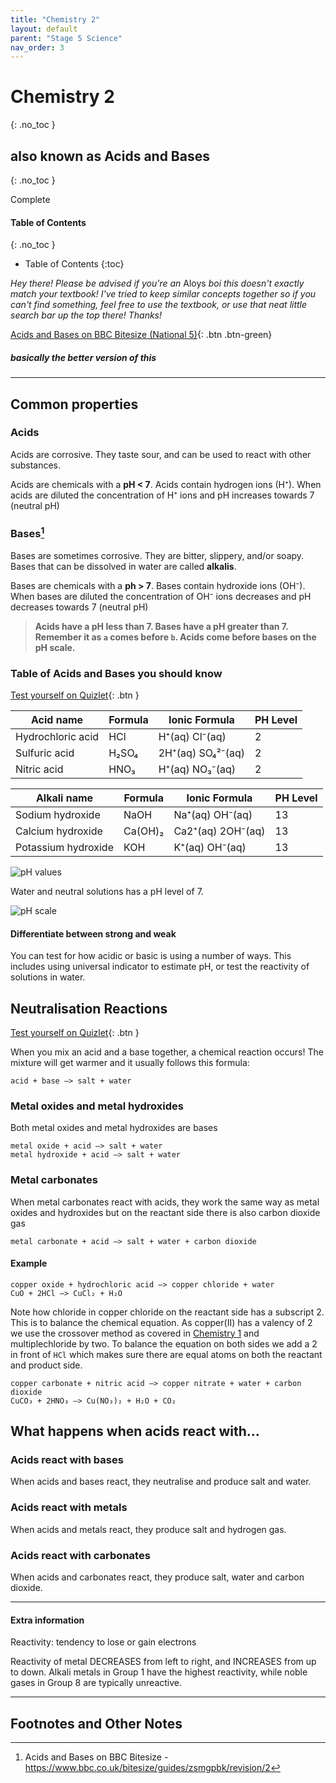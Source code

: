 ```yaml
---
title: "Chemistry 2"
layout: default
parent: "Stage 5 Science"
nav_order: 3
---
```


# Chemistry 2
{: .no_toc }
## also known as Acids and Bases
{: .no_toc }

<label class="label label-green">Complete</label>

#### Table of Contents
{: .no_toc }

* Table of Contents
{:toc}

*Hey there! Please be advised if you're an* <label class="label label-blue">Aloys</label> *boi this doesn't exactly match your textbook! I've tried to keep similar concepts together so if you can't find something, feel free to use the textbook, or use that neat little search bar up the top there! Thanks!*

<span class="fs-7">[Acids and Bases on BBC Bitesize (National 5)](https://www.bbc.co.uk/bitesize/guides/zsmgpbk/revision/1){: .btn .btn-green}</span>

##### basically the better version of this

***

## Common properties

### Acids

Acids are corrosive. They taste sour, and can be used to react with other substances.

Acids are chemicals with a **pH < 7**. Acids contain hydrogen ions (H⁺). When acids are diluted the concentration of H⁺ ions and pH increases towards 7 (neutral pH)

### Bases[^1]

Bases are sometimes corrosive. They are bitter, slippery, and/or soapy. Bases that can be dissolved in water are called **alkalis**.

Bases are chemicals with a **ph > 7**. Bases contain hydroxide ions (OH⁻). When bases are diluted the concentration of OH⁻ ions decreases and pH decreases towards 7 (neutral pH)

> **Acids have a pH less than 7. Bases have a pH greater than 7. Remember it as `a` comes before `b`. Acids come before bases on the pH scale.**

### Table of Acids and Bases you should know

[Test yourself on Quizlet](https://quizlet.com/au/444992207/y9-t4-chemistry-common-acids-and-bases-flash-cards/?new){: .btn }


| Acid name         | Formula | Ionic Formula     | PH Level |
|-------------------|---------|-------------------|----------|
| Hydrochloric acid | HCl     | H⁺(aq) Cl⁻(aq)    | 2        |
| Sulfuric acid     | H₂SO₄   | 2H⁺(aq) SO₄²⁻(aq) | 2        |
| Nitric acid       | HNO₃    | H⁺(aq) NO₃⁻(aq)   | 2        |

| Alkali name         | Formula  | Ionic Formula     | PH Level |
|---------------------|----------|-------------------|----------|
| Sodium hydroxide    | NaOH     | Na⁺(aq) OH⁻(aq)   | 13       |
| Calcium hydroxide   | Ca(OH)₂  | Ca2⁺(aq) 2OH⁻(aq) | 13       |
| Potassium hydroxide | KOH      | K⁺(aq) OH⁻(aq)    | 13       |

![pH values](http://content.jacplus.com.au/secure/ebooks/07303/0730354067/images/07-04-01.png)

Water and neutral solutions has a pH level of 7.

![pH scale](https://bam.files.bbci.co.uk/bam/live/content/zxtxn39/medium)

#### Differentiate between strong and weak

You can test for how acidic or basic is using a number of ways. This includes using universal indicator to estimate pH, or test the reactivity of solutions in water.

## Neutralisation Reactions

[Test yourself on Quizlet](https://quizlet.com/_7e3kah){: .btn }

When you mix an acid and a base together, a chemical reaction occurs! The mixture will get warmer and it usually follows this formula:

```
acid + base –> salt + water
```

### Metal oxides and metal hydroxides

Both metal oxides and metal hydroxides are bases

```
metal oxide + acid –> salt + water
metal hydroxide + acid –> salt + water
```

### Metal carbonates

When metal carbonates react with acids, they work the same way as metal oxides and hydroxides but on the reactant side there is also carbon dioxide gas

```
metal carbonate + acid –> salt + water + carbon dioxide
```

#### Example

```
copper oxide + hydrochloric acid –> copper chloride + water
CuO + 2HCl –> CuCl₂ + H₂O
```

Note how chloride in copper chloride on the reactant side has a subscript 2. This is to balance the chemical equation. As copper(II) has a valency of 2 we use the crossover method as covered in [Chemistry 1](chem1.html#crossover-method) and multiplechloride by two. To balance the equation on both sides we add a 2 in front of `HCl` which makes sure there are equal atoms on both the reactant and product side.

```
copper carbonate + nitric acid –> copper nitrate + water + carbon dioxide
CuCO₃ + 2HNO₃ –> Cu(NO₃)₂ + H₂O + CO₂
```

## What happens when acids react with...

### Acids react with bases

When acids and bases react, they neutralise and produce salt and water. 

### Acids react with metals

When acids and metals react, they produce salt and hydrogen gas.

### Acids react with carbonates

When acids and carbonates react, they produce salt, water and carbon dioxide.

***

#### Extra information

Reactivity: tendency to lose or gain electrons

Reactivity of metal DECREASES from left to right, and INCREASES from up to down. Alkali metals in Group 1 have the highest reactivity, while noble gases in Group 8 are typically unreactive.

***

## Footnotes and Other Notes

[^1]: Acids and Bases on BBC Bitesize - https://www.bbc.co.uk/bitesize/guides/zsmgpbk/revision/2